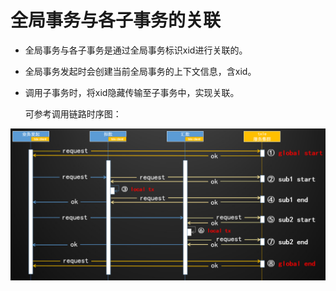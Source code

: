 # 全局事务与各子事务的关联

+ 全局事务与各子事务是通过全局事务标识xid进行关联的。

+ 全局事务发起时会创建当前全局事务的上下文信息，含xid。

+ 调用子事务时，将xid隐藏传输至子事务中，实现关联。

  可参考调用链路时序图：

![](pic/3.2.1_txle_seq_chart.png)